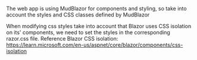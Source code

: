 The web app is using MudBlazor for components and styling, so take into account the styles and CSS classes defined by MudBlazor

When modifying css styles take into account that Blazor uses CSS isolation on its' components, we need to set the styles in the corresponding razor.css file.
Reference Blazor CSS isolation: https://learn.microsoft.com/en-us/aspnet/core/blazor/components/css-isolation